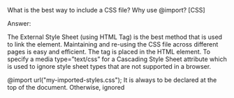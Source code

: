 What is the best way to include a CSS file? 
Why use @import? [CSS]





Answer:





The External Style Sheet (using HTML <link> Tag) is the best method that is used to link the element. Maintaining and re-using the CSS file across different pages is easy and efficient. The <link> tag is placed in the HTML <head> element. To specify a media type=”text/css” for a Cascading Style Sheet <type> attribute which is used to ignore style sheet types that are not supported in a browser.


@import url("my-imported-styles.css");
It is always to be declared at the top of the document. Otherwise, ignored




